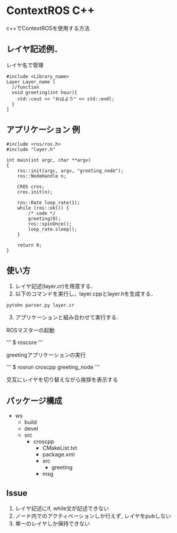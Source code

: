 # ContextROS C++
c++でContextROSを使用する方法

## レイヤ記述例．

レイヤ名で管理

```
#include <Library_name>
Layer Layer_name [
  //function  
  void greeting(int hour){
    std::cout << "おはよう" << std::endl;
  }
]
```

## アプリケーション 例

```
#include <ros/ros.h>
#include "layer.h"

int main(int argc, char **argv)
{
	ros::init(argc, argv, "greeting_node");
	ros::NodeHandle n;

	CROS cros;
	cros.init(n);

	ros::Rate loop_rate(1);
	while (ros::ok()) {
		/* code */
		greeting(0);
		ros::spinOnce();
		loop_rate.sleep();
	}

	return 0;
}

```

## 使い方
1. レイヤ記述(layer.cr)を用意する．
2. 以下のコマンドを実行し，layer.cppとlayer.hを生成する．

  ```
  pytohn parser.py layer.cr
  ```

3. アプリケーションと組み合わせて実行する.

ROSマスターの起動

'''
$ roscore
'''

greetingアプリケーションの実行

'''
$ rosrun croscpp greeting_node
'''

交互にレイヤを切り替えながら挨拶を表示する

## パッケージ構成
- ws
  - build
  - devel
  - src
    - croscpp
      - CMakeList.txt
      - package.xml
      - src
        - greeting
      - msg

## Issue
1. レイヤ記述にif, while文が記述できない
2. ノード内でのアクティベーションしか行えず, レイヤをpubしない
3. 単一のレイヤしか保持できない
